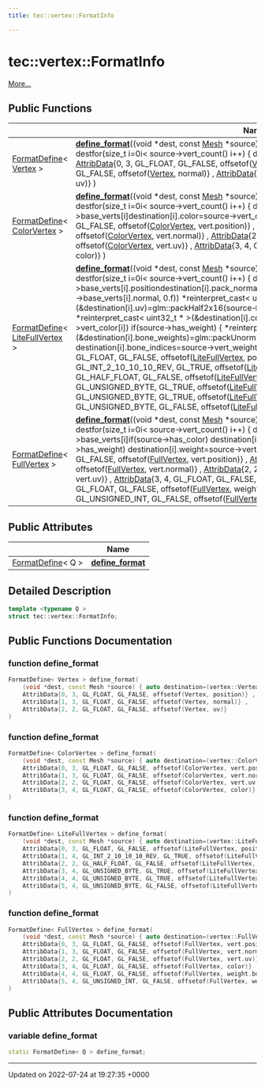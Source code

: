 ```yaml
---
title: tec::vertex::FormatInfo

---
```


# tec::vertex::FormatInfo



 [More...](#detailed-description)

## Public Functions

|                | Name           |
| -------------- | -------------- |
| [FormatDefine](/engine/Classes/structtec_1_1vertex_1_1_format_define/)< [Vertex](/engine/Classes/structtec_1_1vertex_1_1_vertex/) > | **[define_format](/engine/Classes/structtec_1_1vertex_1_1_format_info/#function-define-format)**((void *dest, const [Mesh](/engine/Classes/structtec_1_1_mesh/) *source) { auto destination=([vertex::Vertex](/engine/Classes/structtec_1_1vertex_1_1_vertex/) *) destfor(size_t i=0i< source->vert_count() i++) { destination[i]=source->base_verts[i]} } , [AttribData](/engine/Classes/structtec_1_1vertex_1_1_attrib_data/){0, 3, GL_FLOAT, GL_FALSE, offsetof([Vertex](/engine/Classes/structtec_1_1vertex_1_1_vertex/), position)} , [AttribData](/engine/Classes/structtec_1_1vertex_1_1_attrib_data/){1, 3, GL_FLOAT, GL_FALSE, offsetof([Vertex](/engine/Classes/structtec_1_1vertex_1_1_vertex/), normal)} , [AttribData](/engine/Classes/structtec_1_1vertex_1_1_attrib_data/){2, 2, GL_FLOAT, GL_FALSE, offsetof([Vertex](/engine/Classes/structtec_1_1vertex_1_1_vertex/), uv)} ) |
| [FormatDefine](/engine/Classes/structtec_1_1vertex_1_1_format_define/)< [ColorVertex](/engine/Classes/structtec_1_1vertex_1_1_color_vertex/) > | **[define_format](/engine/Classes/structtec_1_1vertex_1_1_format_info/#function-define-format)**((void *dest, const [Mesh](/engine/Classes/structtec_1_1_mesh/) *source) { auto destination=([vertex::ColorVertex](/engine/Classes/structtec_1_1vertex_1_1_color_vertex/) *) destfor(size_t i=0i< source->vert_count() i++) { destination[i].vert=source->base_verts[i]destination[i].color=source->vert_color[i]} } , [AttribData](/engine/Classes/structtec_1_1vertex_1_1_attrib_data/){0, 3, GL_FLOAT, GL_FALSE, offsetof([ColorVertex](/engine/Classes/structtec_1_1vertex_1_1_color_vertex/), vert.position)} , [AttribData](/engine/Classes/structtec_1_1vertex_1_1_attrib_data/){1, 3, GL_FLOAT, GL_FALSE, offsetof([ColorVertex](/engine/Classes/structtec_1_1vertex_1_1_color_vertex/), vert.normal)} , [AttribData](/engine/Classes/structtec_1_1vertex_1_1_attrib_data/){2, 2, GL_FLOAT, GL_FALSE, offsetof([ColorVertex](/engine/Classes/structtec_1_1vertex_1_1_color_vertex/), vert.uv)} , [AttribData](/engine/Classes/structtec_1_1vertex_1_1_attrib_data/){3, 4, GL_FLOAT, GL_FALSE, offsetof([ColorVertex](/engine/Classes/structtec_1_1vertex_1_1_color_vertex/), color)} ) |
| [FormatDefine](/engine/Classes/structtec_1_1vertex_1_1_format_define/)< [LiteFullVertex](/engine/Classes/structtec_1_1vertex_1_1_lite_full_vertex/) > | **[define_format](/engine/Classes/structtec_1_1vertex_1_1_format_info/#function-define-format)**((void *dest, const [Mesh](/engine/Classes/structtec_1_1_mesh/) *source) { auto destination=([vertex::LiteFullVertex](/engine/Classes/structtec_1_1vertex_1_1_lite_full_vertex/) *) destfor(size_t i=0i< source->vert_count() i++) { destination[i].position=source->base_verts[i].positiondestination[i].pack_normal=glm::packSnorm3x10_1x2(glm::vec4(source->base_verts[i].normal, 0.f)) *reinterpret_cast< uint32_t * >(&destination[i].uv)=glm::packHalf2x16(source->base_verts[i].uv) if(source->has_color) *reinterpret_cast< uint32_t * >(&destination[i].color)=glm::packUnorm4x8(source->vert_color[i]) if(source->has_weight) { *reinterpret_cast< uint32_t * >(&destination[i].bone_weights)=glm::packUnorm4x8(source->vert_weight[i].bone_weights) destination[i].bone_indices=source->vert_weight[i].bone_indices} } } , [AttribData](/engine/Classes/structtec_1_1vertex_1_1_attrib_data/){0, 3, GL_FLOAT, GL_FALSE, offsetof([LiteFullVertex](/engine/Classes/structtec_1_1vertex_1_1_lite_full_vertex/), position)} , [AttribData](/engine/Classes/structtec_1_1vertex_1_1_attrib_data/){1, 4, GL_INT_2_10_10_10_REV, GL_TRUE, offsetof([LiteFullVertex](/engine/Classes/structtec_1_1vertex_1_1_lite_full_vertex/), pack_normal)} , [AttribData](/engine/Classes/structtec_1_1vertex_1_1_attrib_data/){2, 2, GL_HALF_FLOAT, GL_FALSE, offsetof([LiteFullVertex](/engine/Classes/structtec_1_1vertex_1_1_lite_full_vertex/), uv)} , [AttribData](/engine/Classes/structtec_1_1vertex_1_1_attrib_data/){3, 4, GL_UNSIGNED_BYTE, GL_TRUE, offsetof([LiteFullVertex](/engine/Classes/structtec_1_1vertex_1_1_lite_full_vertex/), color)} , [AttribData](/engine/Classes/structtec_1_1vertex_1_1_attrib_data/){4, 4, GL_UNSIGNED_BYTE, GL_TRUE, offsetof([LiteFullVertex](/engine/Classes/structtec_1_1vertex_1_1_lite_full_vertex/), bone_weights)} , [AttribData](/engine/Classes/structtec_1_1vertex_1_1_attrib_data/){5, 4, GL_UNSIGNED_BYTE, GL_FALSE, offsetof([LiteFullVertex](/engine/Classes/structtec_1_1vertex_1_1_lite_full_vertex/), bone_indices)} ) |
| [FormatDefine](/engine/Classes/structtec_1_1vertex_1_1_format_define/)< [FullVertex](/engine/Classes/structtec_1_1vertex_1_1_full_vertex/) > | **[define_format](/engine/Classes/structtec_1_1vertex_1_1_format_info/#function-define-format)**((void *dest, const [Mesh](/engine/Classes/structtec_1_1_mesh/) *source) { auto destination=([vertex::FullVertex](/engine/Classes/structtec_1_1vertex_1_1_full_vertex/) *) destfor(size_t i=0i< source->vert_count() i++) { destination[i].vert=source->base_verts[i]if(source->has_color) destination[i].color=source->vert_color[i]if(source->has_weight) destination[i].weight=source->vert_weight[i]} } , [AttribData](/engine/Classes/structtec_1_1vertex_1_1_attrib_data/){0, 3, GL_FLOAT, GL_FALSE, offsetof([FullVertex](/engine/Classes/structtec_1_1vertex_1_1_full_vertex/), vert.position)} , [AttribData](/engine/Classes/structtec_1_1vertex_1_1_attrib_data/){1, 3, GL_FLOAT, GL_FALSE, offsetof([FullVertex](/engine/Classes/structtec_1_1vertex_1_1_full_vertex/), vert.normal)} , [AttribData](/engine/Classes/structtec_1_1vertex_1_1_attrib_data/){2, 2, GL_FLOAT, GL_FALSE, offsetof([FullVertex](/engine/Classes/structtec_1_1vertex_1_1_full_vertex/), vert.uv)} , [AttribData](/engine/Classes/structtec_1_1vertex_1_1_attrib_data/){3, 4, GL_FLOAT, GL_FALSE, offsetof([FullVertex](/engine/Classes/structtec_1_1vertex_1_1_full_vertex/), color)} , [AttribData](/engine/Classes/structtec_1_1vertex_1_1_attrib_data/){4, 4, GL_FLOAT, GL_FALSE, offsetof([FullVertex](/engine/Classes/structtec_1_1vertex_1_1_full_vertex/), weight.bone_weights)} , [AttribData](/engine/Classes/structtec_1_1vertex_1_1_attrib_data/){5, 4, GL_UNSIGNED_INT, GL_FALSE, offsetof([FullVertex](/engine/Classes/structtec_1_1vertex_1_1_full_vertex/), weight.bone_indices)} ) |

## Public Attributes

|                | Name           |
| -------------- | -------------- |
| [FormatDefine](/engine/Classes/structtec_1_1vertex_1_1_format_define/)< Q > | **[define_format](/engine/Classes/structtec_1_1vertex_1_1_format_info/#variable-define-format)**  |

## Detailed Description

```cpp
template <typename Q >
struct tec::vertex::FormatInfo;
```

## Public Functions Documentation

### function define_format

```cpp
FormatDefine< Vertex > define_format(
    (void *dest, const Mesh *source) { auto destination=(vertex::Vertex *) destfor(size_t i=0i< source->vert_count() i++) { destination[i]=source->base_verts[i]} } ,
    AttribData{0, 3, GL_FLOAT, GL_FALSE, offsetof(Vertex, position)} ,
    AttribData{1, 3, GL_FLOAT, GL_FALSE, offsetof(Vertex, normal)} ,
    AttribData{2, 2, GL_FLOAT, GL_FALSE, offsetof(Vertex, uv)} 
)
```


### function define_format

```cpp
FormatDefine< ColorVertex > define_format(
    (void *dest, const Mesh *source) { auto destination=(vertex::ColorVertex *) destfor(size_t i=0i< source->vert_count() i++) { destination[i].vert=source->base_verts[i]destination[i].color=source->vert_color[i]} } ,
    AttribData{0, 3, GL_FLOAT, GL_FALSE, offsetof(ColorVertex, vert.position)} ,
    AttribData{1, 3, GL_FLOAT, GL_FALSE, offsetof(ColorVertex, vert.normal)} ,
    AttribData{2, 2, GL_FLOAT, GL_FALSE, offsetof(ColorVertex, vert.uv)} ,
    AttribData{3, 4, GL_FLOAT, GL_FALSE, offsetof(ColorVertex, color)} 
)
```


### function define_format

```cpp
FormatDefine< LiteFullVertex > define_format(
    (void *dest, const Mesh *source) { auto destination=(vertex::LiteFullVertex *) destfor(size_t i=0i< source->vert_count() i++) { destination[i].position=source->base_verts[i].positiondestination[i].pack_normal=glm::packSnorm3x10_1x2(glm::vec4(source->base_verts[i].normal, 0.f)) *reinterpret_cast< uint32_t * >(&destination[i].uv)=glm::packHalf2x16(source->base_verts[i].uv) if(source->has_color) *reinterpret_cast< uint32_t * >(&destination[i].color)=glm::packUnorm4x8(source->vert_color[i]) if(source->has_weight) { *reinterpret_cast< uint32_t * >(&destination[i].bone_weights)=glm::packUnorm4x8(source->vert_weight[i].bone_weights) destination[i].bone_indices=source->vert_weight[i].bone_indices} } } ,
    AttribData{0, 3, GL_FLOAT, GL_FALSE, offsetof(LiteFullVertex, position)} ,
    AttribData{1, 4, GL_INT_2_10_10_10_REV, GL_TRUE, offsetof(LiteFullVertex, pack_normal)} ,
    AttribData{2, 2, GL_HALF_FLOAT, GL_FALSE, offsetof(LiteFullVertex, uv)} ,
    AttribData{3, 4, GL_UNSIGNED_BYTE, GL_TRUE, offsetof(LiteFullVertex, color)} ,
    AttribData{4, 4, GL_UNSIGNED_BYTE, GL_TRUE, offsetof(LiteFullVertex, bone_weights)} ,
    AttribData{5, 4, GL_UNSIGNED_BYTE, GL_FALSE, offsetof(LiteFullVertex, bone_indices)} 
)
```


### function define_format

```cpp
FormatDefine< FullVertex > define_format(
    (void *dest, const Mesh *source) { auto destination=(vertex::FullVertex *) destfor(size_t i=0i< source->vert_count() i++) { destination[i].vert=source->base_verts[i]if(source->has_color) destination[i].color=source->vert_color[i]if(source->has_weight) destination[i].weight=source->vert_weight[i]} } ,
    AttribData{0, 3, GL_FLOAT, GL_FALSE, offsetof(FullVertex, vert.position)} ,
    AttribData{1, 3, GL_FLOAT, GL_FALSE, offsetof(FullVertex, vert.normal)} ,
    AttribData{2, 2, GL_FLOAT, GL_FALSE, offsetof(FullVertex, vert.uv)} ,
    AttribData{3, 4, GL_FLOAT, GL_FALSE, offsetof(FullVertex, color)} ,
    AttribData{4, 4, GL_FLOAT, GL_FALSE, offsetof(FullVertex, weight.bone_weights)} ,
    AttribData{5, 4, GL_UNSIGNED_INT, GL_FALSE, offsetof(FullVertex, weight.bone_indices)} 
)
```


## Public Attributes Documentation

### variable define_format

```cpp
static FormatDefine< Q > define_format;
```


-------------------------------

Updated on 2022-07-24 at 19:27:35 +0000